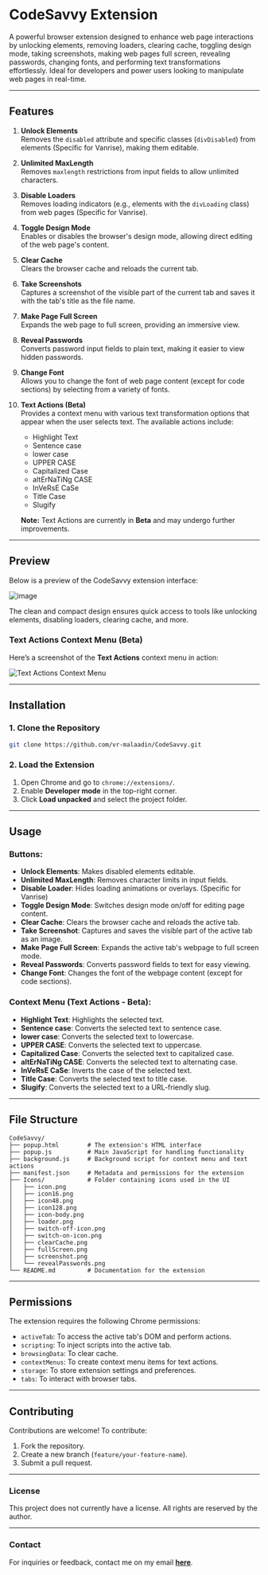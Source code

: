 # **CodeSavvy Extension**

A powerful browser extension designed to enhance web page interactions by unlocking elements, removing loaders, clearing cache, toggling design mode, taking screenshots, making web pages full screen, revealing passwords, changing fonts, and performing text transformations effortlessly. Ideal for developers and power users looking to manipulate web pages in real-time.

---

## **Features**

1. **Unlock Elements**  
   Removes the `disabled` attribute and specific classes (`divDisabled`) from elements (Specific for Vanrise), making them editable.

2. **Unlimited MaxLength**  
   Removes `maxlength` restrictions from input fields to allow unlimited characters.

3. **Disable Loaders**  
   Removes loading indicators (e.g., elements with the `divLoading` class) from web pages (Specific for Vanrise).

4. **Toggle Design Mode**  
   Enables or disables the browser's design mode, allowing direct editing of the web page's content.

5. **Clear Cache**  
   Clears the browser cache and reloads the current tab.

6. **Take Screenshots**  
   Captures a screenshot of the visible part of the current tab and saves it with the tab's title as the file name.

7. **Make Page Full Screen**  
   Expands the web page to full screen, providing an immersive view.

8. **Reveal Passwords**  
   Converts password input fields to plain text, making it easier to view hidden passwords.

9. **Change Font**  
   Allows you to change the font of web page content (except for code sections) by selecting from a variety of fonts.

10. **Text Actions (Beta)**  
    Provides a context menu with various text transformation options that appear when the user selects text. The available actions include:
    - Highlight Text
    - Sentence case
    - lower case
    - UPPER CASE
    - Capitalized Case
    - altErNaTiNg CASE
    - InVeRsE CaSe
    - Title Case
    - Slugify

    **Note:** Text Actions are currently in **Beta** and may undergo further improvements.

---

## **Preview**

Below is a preview of the CodeSavvy extension interface:

![image](https://github.com/user-attachments/assets/14ccf8b9-3934-415c-ae0e-ef803f015b74)

The clean and compact design ensures quick access to tools like unlocking elements, disabling loaders, clearing cache, and more.

### Text Actions Context Menu (Beta)
Here’s a screenshot of the **Text Actions** context menu in action:

![Text Actions Context Menu](https://github.com/user-attachments/assets/14ccf8b9-3934-415c-ae0e-ef803f015b75)

---

## **Installation**

### 1. Clone the Repository
```bash
git clone https://github.com/vr-malaadin/CodeSavvy.git
```

### 2. Load the Extension
1. Open Chrome and go to `chrome://extensions/`.
2. Enable **Developer mode** in the top-right corner.
3. Click **Load unpacked** and select the project folder.

---

## **Usage**

### Buttons:
- **Unlock Elements**: Makes disabled elements editable.
- **Unlimited MaxLength**: Removes character limits in input fields.
- **Disable Loader**: Hides loading animations or overlays. (Specific for Vanrise)
- **Toggle Design Mode**: Switches design mode on/off for editing page content.
- **Clear Cache**: Clears the browser cache and reloads the active tab.
- **Take Screenshot**: Captures and saves the visible part of the active tab as an image.
- **Make Page Full Screen**: Expands the active tab's webpage to full screen mode.
- **Reveal Passwords**: Converts password fields to text for easy viewing.
- **Change Font**: Changes the font of the webpage content (except for code sections).

### Context Menu (Text Actions - Beta):
- **Highlight Text**: Highlights the selected text.
- **Sentence case**: Converts the selected text to sentence case.
- **lower case**: Converts the selected text to lowercase.
- **UPPER CASE**: Converts the selected text to uppercase.
- **Capitalized Case**: Converts the selected text to capitalized case.
- **altErNaTiNg CASE**: Converts the selected text to alternating case.
- **InVeRsE CaSe**: Inverts the case of the selected text.
- **Title Case**: Converts the selected text to title case.
- **Slugify**: Converts the selected text to a URL-friendly slug.

---

## **File Structure**

```
CodeSavvy/
├── popup.html        # The extension's HTML interface
├── popup.js          # Main JavaScript for handling functionality
├── background.js     # Background script for context menu and text actions
├── manifest.json     # Metadata and permissions for the extension
├── Icons/            # Folder containing icons used in the UI
│   ├── icon.png
│   ├── icon16.png
│   ├── icon48.png
│   ├── icon128.png
│   ├── icon-body.png
│   ├── loader.png
│   ├── switch-off-icon.png
│   ├── switch-on-icon.png
│   ├── clearCache.png
│   ├── fullScreen.png
│   ├── screenshot.png
│   └── revealPasswords.png
└── README.md         # Documentation for the extension
```

---

## **Permissions**

The extension requires the following Chrome permissions:
- `activeTab`: To access the active tab's DOM and perform actions.
- `scripting`: To inject scripts into the active tab.
- `browsingData`: To clear cache.
- `contextMenus`: To create context menu items for text actions.
- `storage`: To store extension settings and preferences.
- `tabs`: To interact with browser tabs.

---

## **Contributing**

Contributions are welcome! To contribute:
1. Fork the repository.
2. Create a new branch (`feature/your-feature-name`).
3. Submit a pull request.

---

### **License**  
This project does not currently have a license. All rights are reserved by the author.

---

### **Contact**  
For inquiries or feedback, contact me on my email **[here](mailto:mahdialaaaldin+codesavvy@gmail.com)**.
